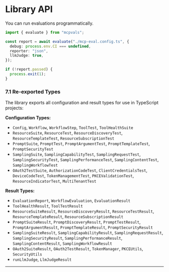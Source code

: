 # Library API

You can run evaluations programmatically.

```ts
import { evaluate } from "mcpvals";

const report = await evaluate("./mcp-eval.config.ts", {
  debug: process.env.CI === undefined,
  reporter: "json",
  llmJudge: true,
});

if (!report.passed) {
  process.exit(1);
}
```

### 7.1 Re-exported Types

The library exports all configuration and result types for use in TypeScript projects:

**Configuration Types:**

- `Config`, `Workflow`, `WorkflowStep`, `ToolTest`, `ToolHealthSuite`
- `ResourceSuite`, `ResourceTest`, `ResourceDiscoveryTest`, `ResourceTemplateTest`, `ResourceSubscriptionTest`
- `PromptSuite`, `PromptTest`, `PromptArgumentTest`, `PromptTemplateTest`, `PromptSecurityTest`
- `SamplingSuite`, `SamplingCapabilityTest`, `SamplingRequestTest`, `SamplingSecurityTest`, `SamplingPerformanceTest`, `SamplingContentTest`, `SamplingWorkflowTest`
- `OAuth2TestSuite`, `AuthorizationCodeTest`, `ClientCredentialsTest`, `DeviceCodeTest`, `TokenManagementTest`, `PKCEValidationTest`, `ResourceIndicatorTest`, `MultiTenantTest`

**Result Types:**

- `EvaluationReport`, `WorkflowEvaluation`, `EvaluationResult`
- `ToolHealthResult`, `ToolTestResult`
- `ResourceSuiteResult`, `ResourceDiscoveryResult`, `ResourceTestResult`, `ResourceTemplateResult`, `ResourceSubscriptionResult`
- `PromptSuiteResult`, `PromptDiscoveryResult`, `PromptTestResult`, `PromptArgumentResult`, `PromptTemplateResult`, `PromptSecurityResult`
- `SamplingSuiteResult`, `SamplingCapabilityResult`, `SamplingRequestResult`, `SamplingSecurityResult`, `SamplingPerformanceResult`, `SamplingContentResult`, `SamplingWorkflowResult`
- `OAuth2SuiteResult`, `OAuth2TestResult`, `TokenManager`, `PKCEUtils`, `SecurityUtils`
- `runLlmJudge`, `LlmJudgeResult`

---
